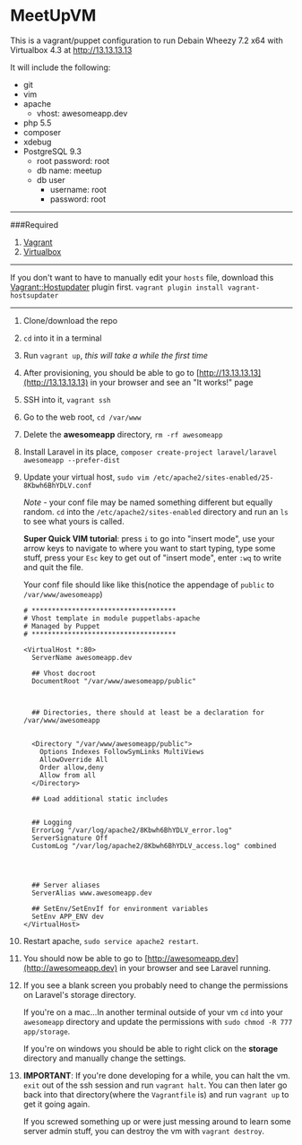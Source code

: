 MeetUpVM
========
This is a vagrant/puppet configuration to run Debain Wheezy 7.2 x64 with Virtualbox 4.3 at http://13.13.13.13

It will include the following:

 - git
 - vim
 - apache
 	- vhost: awesomeapp.dev 
 - php 5.5
 - composer
 - xdebug
 - PostgreSQL 9.3
 	- root password: root
 	- db name: meetup
 	- db user
	 	- username: root
	 	- password: root

---
###Required

1. [Vagrant](http://www.vagrantup.com/downloads.html)
2. [Virtualbox](https://www.virtualbox.org/wiki/Downloads)

---

If you don't want to have to manually edit your `hosts` file, download this [Vagrant::Hostupdater](https://github.com/cogitatio/vagrant-hostsupdater) plugin first. `vagrant plugin install vagrant-hostsupdater`

---

1. Clone/download the repo

2. `cd` into it in a terminal

3. Run `vagrant up`, *this will take a while the first time*

4. After provisioning, you should be able to go to [http://13.13.13.13](http://13.13.13.13) in your browser and see an "It works!" page

4. SSH into it, `vagrant ssh`

5. Go to the web root, `cd /var/www`

6. Delete the **awesomeapp** directory, `rm -rf awesomeapp`

6. Install Laravel in its place, `composer create-project laravel/laravel awesomeapp --prefer-dist`

7. Update your virtual host, `sudo vim /etc/apache2/sites-enabled/25-8Kbwh6BhYDLV.conf` 

	*Note* - your conf file may be named something different but equally random. `cd` into the `/etc/apache2/sites-enabled` directory and run an `ls` to see what yours is called. 
	
	**Super Quick VIM tutorial**: press `i` to go into "insert mode", use your arrow keys to navigate to where you want to start typing, type some stuff, press your `Esc` key to get out of "insert mode", enter `:wq` to write and quit the file. 

	Your conf file should like like this(notice the appendage of `public` to `/var/www/awesomeapp`)

	```ApacheConf
	# ************************************
	# Vhost template in module puppetlabs-apache
	# Managed by Puppet
	# ************************************

	<VirtualHost *:80>
	  ServerName awesomeapp.dev

	  ## Vhost docroot
	  DocumentRoot "/var/www/awesomeapp/public"



	  ## Directories, there should at least be a declaration for /var/www/awesomeapp


	  <Directory "/var/www/awesomeapp/public">
	    Options Indexes FollowSymLinks MultiViews
	    AllowOverride All
	    Order allow,deny
	    Allow from all
	  </Directory>

	  ## Load additional static includes


	  ## Logging
	  ErrorLog "/var/log/apache2/8Kbwh6BhYDLV_error.log"
	  ServerSignature Off
	  CustomLog "/var/log/apache2/8Kbwh6BhYDLV_access.log" combined




	  ## Server aliases
	  ServerAlias www.awesomeapp.dev

	  ## SetEnv/SetEnvIf for environment variables
	  SetEnv APP_ENV dev
	</VirtualHost>
	```

8. Restart apache, `sudo service apache2 restart`. 

9. You should now be able to go to [http://awesomeapp.dev](http://awesomeapp.dev) in your browser and see Laravel running. 

10. If you see a blank screen you probably need to change the permissions on Laravel's storage directory. 

	If you're on a mac...In another terminal outside of your vm `cd` into your `awesomeapp` directory and update the permissions with `sudo chmod -R 777 app/storage`. 

	If you're on windows you should be able to right click on the **storage** directory and manually change the settings. 

11. **IMPORTANT**: If you're done developing for a while, you can halt the vm. `exit` out of the ssh session and run `vagrant halt`. You can then later go back into that directory(where the `Vagrantfile` is) and run `vagrant up` to get it going again. 

	If you screwed something up or were just messing around to learn some server admin stuff, you can destroy the vm with `vagrant destroy`.
